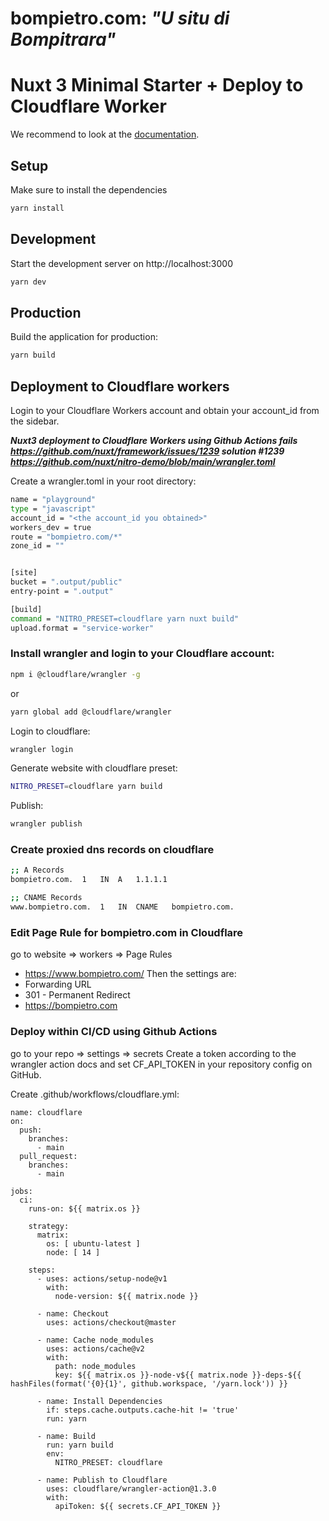 # bompietro.com: ***"U situ di Bompitrara"***

# Nuxt 3 Minimal Starter + Deploy to Cloudflare Worker

We recommend to look at the [documentation](https://v3.nuxtjs.org).

## Setup

Make sure to install the dependencies

```bash
yarn install
```

## Development

Start the development server on http://localhost:3000

```bash
yarn dev
```

## Production

Build the application for production:

```bash
yarn build
```

## Deployment to Cloudflare workers

Login to your Cloudflare Workers account and obtain your account_id from the sidebar.

***Nuxt3 deployment to Cloudflare Workers using Github Actions fails https://github.com/nuxt/framework/issues/1239 solution #1239 https://github.com/nuxt/nitro-demo/blob/main/wrangler.toml***

Create a wrangler.toml in your root directory:


```bash
name = "playground"
type = "javascript"
account_id = "<the account_id you obtained>"
workers_dev = true
route = "bompietro.com/*"
zone_id = ""


[site]
bucket = ".output/public"
entry-point = ".output"

[build]
command = "NITRO_PRESET=cloudflare yarn nuxt build"
upload.format = "service-worker"
```


### Install wrangler and login to your Cloudflare account:

```bash 
npm i @cloudflare/wrangler -g
```

or

```bash 
yarn global add @cloudflare/wrangler
```

Login to cloudflare:

```bash 
wrangler login
```

Generate website with cloudflare preset:

```bash 
NITRO_PRESET=cloudflare yarn build
```

Publish:

```bash 
wrangler publish
```

### Create proxied dns records on cloudflare

```bash 
;; A Records
bompietro.com.	1	IN	A	1.1.1.1

;; CNAME Records
www.bompietro.com.	1	IN	CNAME	bompietro.com.
```

### Edit Page Rule for bompietro.com in Cloudflare 

go to website => workers => Page Rules

* https://www.bompietro.com/ Then the settings are:
* Forwarding URL 
* 301 - Permanent Redirect
* https://bompietro.com


### Deploy within CI/CD using Github Actions

go to your repo => settings => secrets
Create a token according to the wrangler action docs and set CF_API_TOKEN in your repository config on GitHub.

Create .github/workflows/cloudflare.yml:


```javasript
name: cloudflare
on:
  push:
    branches:
      - main
  pull_request:
    branches:
      - main

jobs:
  ci:
    runs-on: ${{ matrix.os }}

    strategy:
      matrix:
        os: [ ubuntu-latest ]
        node: [ 14 ]

    steps:
      - uses: actions/setup-node@v1
        with:
          node-version: ${{ matrix.node }}

      - name: Checkout
        uses: actions/checkout@master

      - name: Cache node_modules
        uses: actions/cache@v2
        with:
          path: node_modules
          key: ${{ matrix.os }}-node-v${{ matrix.node }}-deps-${{ hashFiles(format('{0}{1}', github.workspace, '/yarn.lock')) }}

      - name: Install Dependencies
        if: steps.cache.outputs.cache-hit != 'true'
        run: yarn

      - name: Build
        run: yarn build
        env:
          NITRO_PRESET: cloudflare

      - name: Publish to Cloudflare
        uses: cloudflare/wrangler-action@1.3.0
        with:
          apiToken: ${{ secrets.CF_API_TOKEN }}         
```




